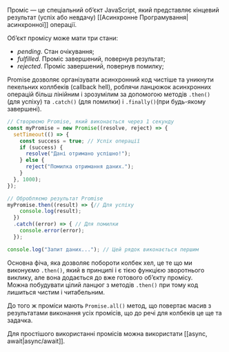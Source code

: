 Проміс — це спеціальний об’єкт JavaScript, який представляє кінцевий результат (успіх або невдачу) [[Асинхронне Програмування|асинхронної]] операції.

Об’єкт промісу може мати три стани:  
- *pending*. Стан очікування;  
- *fulfilled*. Проміс завершений, повернув результат;  
- *rejected*. Проміс завершений, повернув помилку;

Promise дозволяє організувати асинхронний код чистіше та уникнути пекельних коллбеків (callback hell), роблячи ланцюжок асинхронних операцій більш лінійним і зрозумілим за допомогою методів `.then()` (для успіху) та `.catch()` (для помилки) і `.finally()`(при будь-якому завершені).

```js
// Створюємо Promise, який виконається через 1 секунду
const myPromise = new Promise((resolve, reject) => {
  setTimeout(() => {
    const success = true; // Успіх операції
    if (success) {
      resolve("Дані отримано успішно!");
    } else {
      reject("Помилка отримання даних."); 
    }
  }, 1000);
});

// Обробляємо результат Promise
myPromise.then((result) => {// Для успіху
    console.log(result); 
  })
  .catch((error) => { // Для помилки
    console.error(error);
  });

console.log("Запит даних..."); // Цей рядок виконається першим
```

Основна фіча, яка дозволяє побороти колбек хел, це те що ми виконуємо `.then()`, який в принципі і є тією функцією зворотнього виклику, але вона додається до вже готового об’єкту промісу.  
Можна побудувати цілий ланцюг з методів `.then()` при тому код лишиться чистим і читабельним.

До того ж проміси мають `Promise.all()` метод, що повертає масив з результатами виконання усіх промісів, що до речі для колбеків це ще та задачка.

Для простішого використанні промісів можна використати [[async, await|async/await]].
